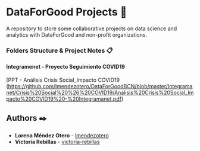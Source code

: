 # DataForGood Projects 🚀
A repository to store some collaborative projects on data science and analytics with DataForGood and non-profit organizations.


### Folders Structure & Project Notes 📋

#### Integramenet - Proyecto Seguimiento COVID19

[PPT - Análisis Crisis Social_Impacto COVID19 (https://github.com/lmendezotero/DataForGoodBCN/blob/master/Integramanet/Crisis%20Social%20%26%20COVID19/Analisis%20Crisis%20Social_Impacto%20COVID19%20-%20Integramanet.pdf) 


## Authors ✒️

* **Lorena Méndez Otero** - [lmendezotero](https://github.com/lmendezotero) 
* **Victoria Rebillas** - [victoria-rebillas](https://github.com/victoria-rebillas) 
